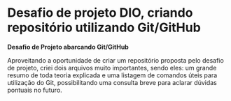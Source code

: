 # Desafio de projeto DIO, criando repositório utilizando Git/GitHub
**Desafio de Projeto abarcando Git/GitHub**

Aproveitando a oportunidade de criar um repositório proposta pelo desafio de projeto, criei dois arquivos muito importantes, sendo eles: um grande resumo de toda teoria explicada e uma listagem de comandos úteis para utilização do Git, possibilitando uma consulta breve para aclarar dúvidas pontuais no futuro. 


